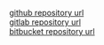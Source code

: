 [github repository url](https://github.com/aparkhimovich/git_3)<br/>
[gitlab repository url](https://gitlab.com/pal_nces/git_3)<br/>
[bitbucket repository url](https://bitbucket.org/pal_nces/git_3/)<br/>
